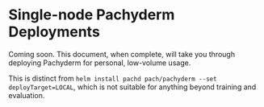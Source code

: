 # Single-node Pachyderm Deployments

Coming soon.
This document, when complete, will take you through deploying Pachyderm for personal, low-volume usage.

This is distinct from `helm install pachd pach/pachyderm --set deployTarget=LOCAL`, which is not suitable for anything beyond training and evaluation.


